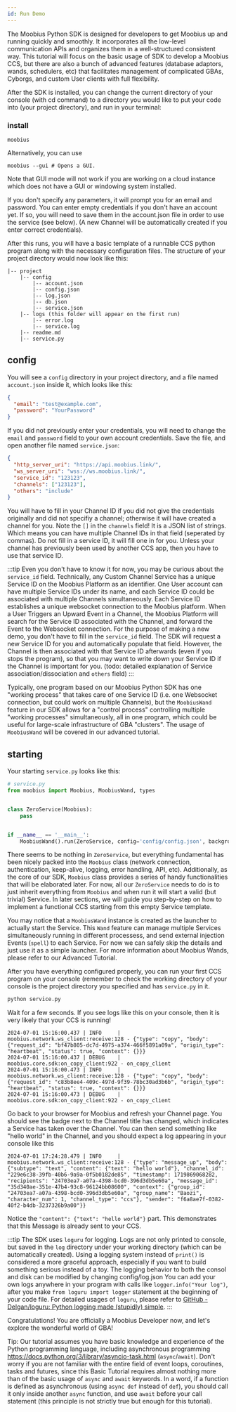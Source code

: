 ```yaml
---
id: Run Demo
---
```


The Moobius Python SDK is designed for developers to get Moobius up and running quickly and smoothly. It incorporates all the low-level communication APIs and organizes them in a well-structured consistent way. This tutorial will focus on the basic usage of SDK to develop a Moobius CCS, but there are also a bunch of advanced features (database adaptors, wands, schedulers, etc) that facilitates management of complicated GBAs, Cyborgs, and custom User clients with full flexibility.

After the SDK is installed, you can change the current directory of your console (with cd command) to a directory you would like to put your code into (your project directory), and run in your terminal:

### install

```shell
moobius
```

Alternatively, you can use

```shell
moobius --gui # Opens a GUI.
```

Note that GUI mode will not work if you are working on a cloud instance which does not have a GUI or windowing system installed.

If you don't specify any parameters, it will prompt you for an email and password. You can enter empty credentials if you don't have an account yet. If so, you will need to save them in the account.json file in order to use the service (see below). (A new Channel will be automatically created if you enter correct credentials).

After this runs, you will have a basic template of a runnable CCS python program along with the necessary configuration files. The structure of your project directory would now look like this:

```text
|-- project
    |-- config
        |-- account.json
        |-- config.json
        |-- log.json
        |-- db.json
        |-- service.json
    |-- logs (this folder will appear on the first run)
        |-- error.log
        |-- service.log
    |-- readme.md
    |-- service.py
```

## config

You will see a `config` directory in your project directory, and a file named `account.json` inside it, which looks like this:

```json
{
  "email": "test@example.com",
  "password": "YourPassword"
}
```

If you did not previously enter your credentials, you will need to change the `email` and `password` field to your own account credentials. Save the file, and open another file named `service.json`:

```json
{
  "http_server_uri": "https://api.moobius.link/",
  "ws_server_uri": "wss://ws.moobius.link/",
  "service_id": "123123",
  "channels": ["123123"],
  "others": "include"
}
```

You will have to fill in your Channel ID if you did not give the credentials originally and did not specifiy a channel; otherwise it will have created a channel for you. Note the `[]` in the `channels` field! It is a JSON list of strings. Which means you can have multiple Channel IDs in that field (seperated by commas). Do not fill in a service ID, it will fill one in for you. Unless your channel has previously been used by another CCS app, then you have to use that service ID.

:::tip
Even you don't have to know it for now, you may be curious about the `service_id` field. Technically, any Custom Channel Service has a unique Service ID on the Moobius Platform as an identifier. One User account can have multiple Service IDs under its name, and each Service ID could be associated with multiple Channels simultaneously. Each Service ID establishes a unique websocket connection to the Moobius platform. When a User Triggers an Upward Event in a Channel, the Moobius Platform will search for the Service ID associated with the Channel, and forward the Event to the Websocket connection. For the purpose of making a new demo, you don't have to fill in the `service_id` field. The SDK will request a new Service ID for you and automatically populate that field. However, the Channel is then associated with that Service ID afterwards (even if you stops the program), so that you may want to write down your Service ID if the Channel is important for you. (todo: detailed explanation of Service association/dissociation and `others` field)
:::

Typically, one program based on our Moobius Python SDK has one "working process" that takes care of one Service ID (i.e. one Websocket connection, but could work on multiple Channels), but the `MoobiusWand` feature in our SDK allows for a "control process" controlling multiple "working processes" simultaneously, all in one program, which could be useful for large-scale infrastructure of GBA "clusters". The usage of `MoobiusWand` will be covered in our advanced tutorial.

## starting

Your starting `service.py` looks like this:

```python
# service.py
from moobius import Moobius, MoobiusWand, types


class ZeroService(Moobius):
    pass


if __name__ == '__main__':
    MoobiusWand().run(ZeroService, config='config/config.json', background=True)
```

There seems to be nothing in `ZeroService`, but everything fundamental has been nicely packed into the `Moobius` class (network connection, authentication, keep-alive, logging, error handling, API, etc). Additionally, as the core of our SDK, `Moobius` class provides a series of handy functionalities that will be elaborated later. For now, all our `ZeroService` needs to do is to just inherit everything from `Moobius` and when run it will start a valid (but trivial) Service. In later sections, we will guide you step-by-step on how to implement a functional CCS starting from this empty Service template.

You may notice that a `MoobiusWand` instance is created as the launcher to actually start the Service. This `Wand` feature can manage multiple Services simultaneously running in different processess, and send external injection Events (`spell`) to each Service. For now we can safely skip the details and just use it as a simple launcher. For more information about Moobius Wands, please refer to our Advanced Tutorial.

After you have everything configured properly, you can run your first CCS program on your console (remember to check the working directory of your console is the project directory you specified and has `service.py` in it.

```python
python service.py
```

Wait for a few seconds. If you see logs like this on your console, then it is very likely that your CCS is running!

```shell
2024-07-01 15:16:00.437 | INFO     | moobius.network.ws_client:receive:128 - {"type": "copy", "body": {"request_id": "bf47b805-dc7d-4975-a374-466f5891a09a", "origin_type": "heartbeat", "status": true, "context": {}}}
2024-07-01 15:16:00.437 | DEBUG    | moobius.core.sdk:on_copy_client:922 - on_copy_client
2024-07-01 15:16:00.473 | INFO     | moobius.network.ws_client:receive:128 - {"type": "copy", "body": {"request_id": "c83b8ee4-409c-497d-9f39-78bc30ad3b6b", "origin_type": "heartbeat", "status": true, "context": {}}}
2024-07-01 15:16:00.473 | DEBUG    | moobius.core.sdk:on_copy_client:922 - on_copy_client
```

Go back to your browser for Moobius and refresh your Channel page. You should see the badge next to the Channel title has changed, which indicates a Service has taken over the Channel. You can then send something like "hello world" in the Channel, and you should expect a log appearing in your console like this

```shell
2024-07-01 17:24:28.479 | INFO     | moobius.network.ws_client:receive:128 - {"type": "message_up", "body": {"subtype": "text", "content": {"text": "hello world"}, "channel_id": "229e6c38-39fb-40b6-9a9a-0f5b0182de85", "timestamp": 1719869068282, "recipients": "24703ea7-a07a-4398-bcd0-396d3db5e60a", "message_id": "35d340ae-351e-47b4-93c8-96124bb08600", "context": {"group_id": "24703ea7-a07a-4398-bcd0-396d3db5e60a", "group_name": "Baozi", "character_num": 1, "channel_type": "ccs"}, "sender": "f6a8ae7f-0382-40f2-b4db-3237326b9a00"}}
```

Notice the `"content": {"text": "hello world"}` part. This demonstrates that this Message is already sent to your CCS.

:::tip
The SDK uses `loguru` for logging. Logs are not only printed to console, but saved in the `log` directory under your working directory (which can be automatically created). Using a logging system instead of `print()` is considered a more graceful approach, especially if you want to build something serious instead of a toy. The logging behavior to both the consol and disk can be modified by changing config/log.json You can add your own logs anywhere in your program with calls like `logger.info("Your log")`, after you make `from loguru import logger` statement at the beginning of your code file. For detailed usages of `loguru`, please refer to [GitHub - Delgan/loguru: Python logging made (stupidly) simple](https://github.com/Delgan/loguru).
:::

Congratulations! You are officially a Moobius Developer now, and let's explore the wonderful world of GBA!

Tip: Our tutorial assumes you have basic knowledge and experience of the Python programming language, including asynchronous programming https://docs.python.org/3/library/asyncio-task.html (`async`/`await`). Don't worry if you are not familiar with the entire field of event loops, coroutines, tasks and futures, since this Basic Tutorial requires almost nothing more than of the basic usage of `async` and `await` keywords. In a word, if a function is defined as asynchronous (using `async def` instead of `def`), you should call it only inside another `async` function, and use `await` before your call statement (this principle is not strictly true but enough for this tutorial).
